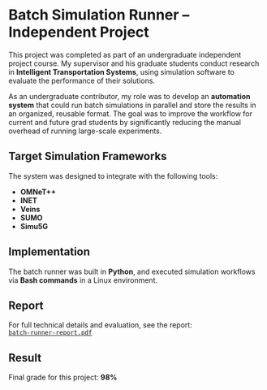 # Batch Simulation Runner – Independent Project

This project was completed as part of an undergraduate independent project course. My supervisor and his graduate students conduct research in **Intelligent Transportation Systems**, using simulation software to evaluate the performance of their solutions.

As an undergraduate contributor, my role was to develop an **automation system** that could run batch simulations in parallel and store the results in an organized, reusable format. The goal was to improve the workflow for current and future grad students by significantly reducing the manual overhead of running large-scale experiments.

## Target Simulation Frameworks

The system was designed to integrate with the following tools:

- **OMNeT++**
- **INET**
- **Veins**
- **SUMO**
- **Simu5G**

## Implementation

The batch runner was built in **Python**, and executed simulation workflows via **Bash commands** in a Linux environment.

## Report

For full technical details and evaluation, see the report:  
[`batch-runner-report.pdf`](./batch-runner-report.pdf)

## Result

Final grade for this project: **98%**
